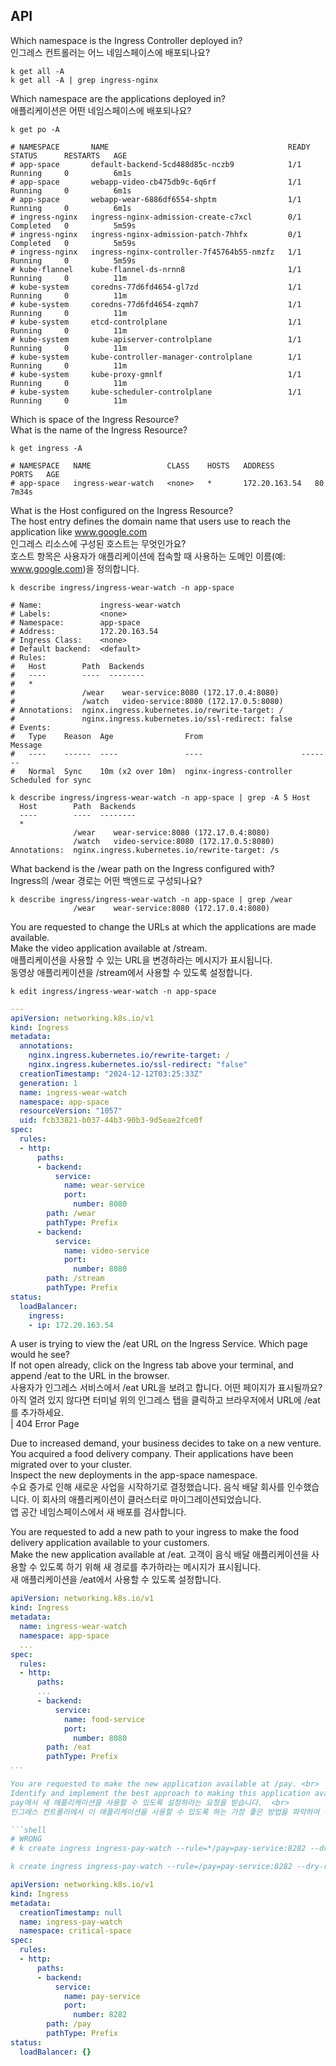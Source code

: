 ## API

Which namespace is the Ingress Controller deployed in?<br>
인그레스 컨트롤러는 어느 네임스페이스에 배포되나요?

```shell
k get all -A
k get all -A | grep ingress-nginx
```

Which namespace are the applications deployed in?<br>
애플리케이션은 어떤 네임스페이스에 배포되나요?

```shell
k get po -A

# NAMESPACE       NAME                                        READY   STATUS      RESTARTS   AGE
# app-space       default-backend-5cd488d85c-nczb9            1/1     Running     0          6m1s
# app-space       webapp-video-cb475db9c-6q6rf                1/1     Running     0          6m1s
# app-space       webapp-wear-6886df6554-shptm                1/1     Running     0          6m1s
# ingress-nginx   ingress-nginx-admission-create-c7xcl        0/1     Completed   0          5m59s
# ingress-nginx   ingress-nginx-admission-patch-7hhfx         0/1     Completed   0          5m59s
# ingress-nginx   ingress-nginx-controller-7f45764b55-nmzfz   1/1     Running     0          5m59s
# kube-flannel    kube-flannel-ds-nrnn8                       1/1     Running     0          11m
# kube-system     coredns-77d6fd4654-gl7zd                    1/1     Running     0          11m
# kube-system     coredns-77d6fd4654-zqmh7                    1/1     Running     0          11m
# kube-system     etcd-controlplane                           1/1     Running     0          11m
# kube-system     kube-apiserver-controlplane                 1/1     Running     0          11m
# kube-system     kube-controller-manager-controlplane        1/1     Running     0          11m
# kube-system     kube-proxy-gmnlf                            1/1     Running     0          11m
# kube-system     kube-scheduler-controlplane                 1/1     Running     0          11m
```

Which is space of the Ingress Resource?<br>
What is the name of the Ingress Resource?

```shell
k get ingress -A

# NAMESPACE   NAME                 CLASS    HOSTS   ADDRESS         PORTS   AGE
# app-space   ingress-wear-watch   <none>   *       172.20.163.54   80      7m34s
```

What is the Host configured on the Ingress Resource?<br>
The host entry defines the domain name that users use to reach the application like www.google.com<br>
인그레스 리소스에 구성된 호스트는 무엇인가요?<br>
호스트 항목은 사용자가 애플리케이션에 접속할 때 사용하는 도메인 이름(예: www.google.com)을 정의합니다.

```shell
k describe ingress/ingress-wear-watch -n app-space

# Name:             ingress-wear-watch
# Labels:           <none>
# Namespace:        app-space
# Address:          172.20.163.54
# Ingress Class:    <none>
# Default backend:  <default>
# Rules:
#   Host        Path  Backends
#   ----        ----  --------
#   *           
#               /wear    wear-service:8080 (172.17.0.4:8080)
#               /watch   video-service:8080 (172.17.0.5:8080)
# Annotations:  nginx.ingress.kubernetes.io/rewrite-target: /
#               nginx.ingress.kubernetes.io/ssl-redirect: false
# Events:
#   Type    Reason  Age                From                      Message
#   ----    ------  ----               ----                      -------
#   Normal  Sync    10m (x2 over 10m)  nginx-ingress-controller  Scheduled for sync

k describe ingress/ingress-wear-watch -n app-space | grep -A 5 Host
  Host        Path  Backends
  ----        ----  --------
  *           
              /wear    wear-service:8080 (172.17.0.4:8080)
              /watch   video-service:8080 (172.17.0.5:8080)
Annotations:  nginx.ingress.kubernetes.io/rewrite-target: /s
```

What backend is the /wear path on the Ingress configured with?<br>
Ingress의 /wear 경로는 어떤 백엔드로 구성되나요?

```shell
k describe ingress/ingress-wear-watch -n app-space | grep /wear
              /wear    wear-service:8080 (172.17.0.4:8080)
```

You are requested to change the URLs at which the applications are made available.<br>
Make the video application available at /stream.<br>
애플리케이션을 사용할 수 있는 URL을 변경하라는 메시지가 표시됩니다.<br>
동영상 애플리케이션을 /stream에서 사용할 수 있도록 설정합니다.

```shell
k edit ingress/ingress-wear-watch -n app-space
```

```yaml
---
apiVersion: networking.k8s.io/v1
kind: Ingress
metadata:
  annotations:
    nginx.ingress.kubernetes.io/rewrite-target: /
    nginx.ingress.kubernetes.io/ssl-redirect: "false"
  creationTimestamp: "2024-12-12T03:25:33Z"
  generation: 1
  name: ingress-wear-watch
  namespace: app-space
  resourceVersion: "1057"
  uid: fcb33821-b037-44b3-90b3-9d5eae2fce0f
spec:
  rules:
  - http:
      paths:
      - backend:
          service:
            name: wear-service
            port:
              number: 8080
        path: /wear
        pathType: Prefix
      - backend:
          service:
            name: video-service
            port:
              number: 8080
        path: /stream        
        pathType: Prefix
status:
  loadBalancer:
    ingress:
    - ip: 172.20.163.54
```

A user is trying to view the /eat URL on the Ingress Service. Which page would he see? <br>
If not open already, click on the Ingress tab above your terminal, and append /eat to the URL in the browser. <br>
사용자가 인그레스 서비스에서 /eat URL을 보려고 합니다. 어떤 페이지가 표시될까요? <br>
아직 열려 있지 않다면 터미널 위의 인그레스 탭을 클릭하고 브라우저에서 URL에 /eat를 추가하세요. <br>
| 404 Error Page

Due to increased demand, your business decides to take on a new venture. You acquired a food delivery company. Their applications have been migrated over to your cluster. <br>
Inspect the new deployments in the app-space namespace. <br>
수요 증가로 인해 새로운 사업을 시작하기로 결정했습니다. 음식 배달 회사를 인수했습니다. 이 회사의 애플리케이션이 클러스터로 마이그레이션되었습니다. <br>
앱 공간 네임스페이스에서 새 배포를 검사합니다.

You are requested to add a new path to your ingress to make the food delivery application available to your customers. <br>
Make the new application available at /eat.
고객이 음식 배달 애플리케이션을 사용할 수 있도록 하기 위해 새 경로를 추가하라는 메시지가 표시됩니다. <br>
새 애플리케이션을 /eat에서 사용할 수 있도록 설정합니다.

```yaml
apiVersion: networking.k8s.io/v1
kind: Ingress
metadata:
  name: ingress-wear-watch
  namespace: app-space
  ...
spec:
  rules:
  - http:
      paths:
      ...
      - backend:
          service:
            name: food-service
            port:
              number: 8080
        path: /eat
        pathType: Prefix
...

You are requested to make the new application available at /pay. <br>
Identify and implement the best approach to making this application available on the ingress controller and test to make sure its working. Look into annotations: rewrite-target as well.
pay에서 새 애플리케이션을 사용할 수 있도록 설정하라는 요청을 받습니다.  <br>
인그레스 컨트롤러에서 이 애플리케이션을 사용할 수 있도록 하는 가장 좋은 방법을 파악하여 구현하고 테스트하여 작동하는지 확인합니다. 주석을 살펴보세요: 재작성 대상도 살펴보세요.

```shell
# WRONG
# k create ingress ingress-pay-watch --rule=*/pay=pay-service:8282 --dry-run -o yaml

k create ingress ingress-pay-watch --rule=/pay=pay-service:8282 --dry-run -o yaml > ingress-pay-watch.yaml
```

```yaml
apiVersion: networking.k8s.io/v1
kind: Ingress
metadata:
  creationTimestamp: null
  name: ingress-pay-watch
  namespace: critical-space
spec:
  rules:
  - http:
      paths:
      - backend:
          service:
            name: pay-service
            port:
              number: 8282
        path: /pay
        pathType: Prefix
status:
  loadBalancer: {}
```
